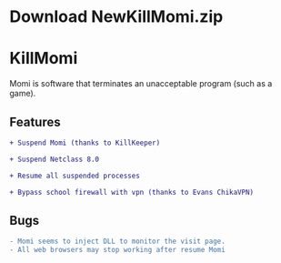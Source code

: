 # Download NewKillMomi.zip

# KillMomi
Momi is software that terminates an unacceptable program (such as a game).
## Features
```diff
+ Suspend Momi (thanks to KillKeeper)

+ Suspend Netclass 8.0

+ Resume all suspended processes

+ Bypass school firewall with vpn (thanks to Evans ChikaVPN)
```
## Bugs
```diff
- Momi seems to inject DLL to monitor the visit page.
- All web browsers may stop working after resume Momi
```
